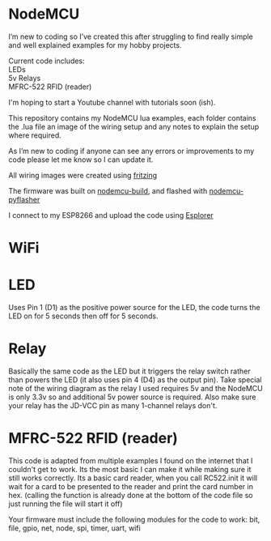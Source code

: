 ﻿# NodeMCU

I’m new to coding so I’ve created this after struggling to find really simple and well explained examples for my hobby projects.

Current code includes:    <br>
&#09;  LEDs    <br>
  5v Relays    <br>
  MFRC-522 RFID (reader)    <br>

I'm hoping to start a Youtube channel with tutorials soon (ish).

This repository  contains my NodeMCU lua examples, each folder contains the .lua file an image of the wiring setup and any notes to explain the setup where required.

As I’m new to coding if anyone can see any errors or improvements to my code please let me know so I can update it.

All wiring images were created using <a href="http://fritzing.org">fritzing</a>

The firmware was built on <a href="https://nodemcu-build.com">nodemcu-build</a>, and flashed with <a href="https://github.com/marcelstoer/nodemcu-pyflasher">nodemcu-pyflasher</a>

I connect to my ESP8266 and upload the code using <a href="https://esp8266.ru/esplorer/">Esplorer</a>

<h1>WiFi</h1>


<h1>LED</h1>

Uses Pin 1 (D1) as the positive power source for the LED, the code turns the LED on for 5 seconds then off for 5 seconds. 

<h1>Relay</h1>

Basically the same code as the LED but it triggers the relay switch rather than powers the LED (it also uses pin 4 (D4) as the output pin). Take special note of the wiring diagram as the relay I used requires 5v and the NodeMCU is only 3.3v so and additional 5v power source is required. Also make sure your relay has the JD-VCC pin as many 1-channel relays don't. 

<h1>MFRC-522 RFID (reader)</h1>

This code is adapted from multiple examples I found on the internet that I couldn't get to work. Its the most basic I can make it while making sure it still works correctly. Its a basic card reader, when you call RC522.init it will wait for a card to be presented to the reader and print the card number in hex. (calling the function is already done at the bottom of the code file so just running the file will start it off)

Your firmware must include the following modules for the code to work:
bit, file, gpio, net, node, spi, timer, uart, wifi
